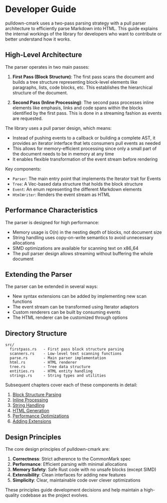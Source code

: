 # Developer Guide

pulldown-cmark uses a two-pass parsing strategy with a pull parser architecture to efficiently parse Markdown into HTML. This guide explains the internal workings of the library for developers who want to contribute or better understand how it works.

## High-Level Architecture

The parser operates in two main passes:

1. **First Pass (Block Structure)**: The first pass scans the document and builds a tree structure representing block-level elements like paragraphs, lists, code blocks, etc. This establishes the hierarchical structure of the document.

2. **Second Pass (Inline Processing)**: The second pass processes inline elements like emphasis, links and code spans within the blocks identified by the first pass. This is done in a streaming fashion as events are requested.

The library uses a pull parser design, which means:

- Instead of pushing events to a callback or building a complete AST, it provides an iterator interface that lets consumers pull events as needed
- This allows for memory-efficient processing since only a small part of the document needs to be in memory at any time
- It enables flexible transformation of the event stream before rendering

Key components:

- `Parser`: The main entry point that implements the Iterator trait for Events
- `Tree`: A Vec-based data structure that holds the block structure 
- `Event`: An enum representing the different Markdown elements
- `HtmlWriter`: Renders the event stream as HTML

## Performance Characteristics

The parser is designed for high performance:

- Memory usage is O(n) in the nesting depth of blocks, not document size
- String handling uses copy-on-write semantics to avoid unnecessary allocations
- SIMD optimizations are available for scanning text on x86_64
- The pull parser design allows streaming without buffering the whole document

## Extending the Parser

The parser can be extended in several ways:

- New syntax extensions can be added by implementing new scan functions
- The event stream can be transformed using Iterator adaptors
- Custom renderers can be built by consuming events
- The HTML renderer can be customized through options

## Directory Structure

```
src/
  firstpass.rs   - First pass block structure parsing
  scanners.rs    - Low-level text scanning functions  
  parse.rs       - Main parser implementation
  html.rs        - HTML renderer
  tree.rs        - Tree data structure
  entities.rs    - HTML entity handling
  strings.rs     - String types and utilities
```

Subsequent chapters cover each of these components in detail:

1. [Block Structure Parsing](./dev/block-parsing.md) 
2. [Inline Processing](./dev/inline-processing.md)
3. [String Handling](./dev/string-handling.md)
4. [HTML Generation](./dev/html-generation.md)
5. [Performance Optimizations](./dev/performance.md)
6. [Adding Extensions](./dev/extensions.md)

## Design Principles

The core design principles of pulldown-cmark are:

1. **Correctness**: Strict adherence to the CommonMark spec
2. **Performance**: Efficient parsing with minimal allocations
3. **Memory Safety**: Safe Rust code with no unsafe blocks (except SIMD)
4. **Extensibility**: Clean interfaces for adding new features
5. **Simplicity**: Clear, maintainable code over clever optimizations

These principles guide development decisions and help maintain a high-quality codebase as the project evolves.
